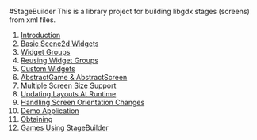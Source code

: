 #StageBuilder
This is a library project for building libgdx stages (screens) from xml files.


1. [Introduction](https://github.com/peakgames/libgdx-stagebuilder/wiki/Introduction)
2. [Basic Scene2d Widgets](https://github.com/peakgames/libgdx-stagebuilder/wiki/Basic-Scene2d-Widgets)
3. [Widget Groups](https://github.com/peakgames/libgdx-stagebuilder/wiki/Widget-Groups)
4. [Reusing Widget Groups](https://github.com/peakgames/libgdx-stagebuilder/wiki/Reusing-Widget-Groups)
5. [Custom Widgets](https://github.com/peakgames/libgdx-stagebuilder/wiki/Custom-Widgets)
6. [AbstractGame & AbstractScreen](https://github.com/peakgames/libgdx-stagebuilder/wiki/AbstractGame-&-AbstractScreen)
7. [Multiple Screen Size Support](https://github.com/peakgames/libgdx-stagebuilder/wiki/Multiple-Screen-Size-Support)
8. [Updating Layouts At Runtime](https://github.com/peakgames/libgdx-stagebuilder/wiki/Updating-Layouts-At-Runtime)
9. [Handling Screen Orientation Changes](https://github.com/peakgames/libgdx-stagebuilder/wiki/Handling-Screen-Orientation-Changes)
10. [Demo Application](https://github.com/peakgames/libgdx-stagebuilder/wiki/Demo-Application)
11. [Obtaining](https://github.com/peakgames/libgdx-stagebuilder/wiki/Obtaining)
12. [Games Using StageBuilder](https://github.com/peakgames/libgdx-stagebuilder/wiki/Games-Using-StageBuilder)
